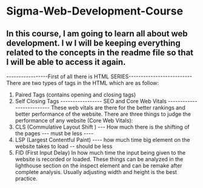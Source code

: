 # Sigma-Web-Development-Course
In this course, I am going to learn all about web development.
I w
I will be keeping everything related to the concepts in the readme file so that I will be able to access it again.
--------------------------------------------------------------------------------------------------------
-----------------First of all there is HTML SERIES--------------------------
There are two types of tags in the HTML which are as follow:
1. Paired Tags (contains opening and closing tags)
2. Self Closing Tags
----------------- SEO and Core Web Vitals --------------------------
These web vitals are there for the better rankings and better performance of the website.
There are three things to judge the performance of any website (Core Web Vitals):
1. CLS (Commulative Layout Shift ) --- How much there is the shifting of the pages --- must be less  ----
2. LSP (Largest Contentful Paint) ---- how much time big element on the website takes to load -- should be less
3. FID (First Input Delay)  In how much time the input being given to the website is recorded or loaded.
These things can be analyzed in the lighthouse section on the inspect element and can be remake after complete analysis. Usually adjusting width and height is the best practice.